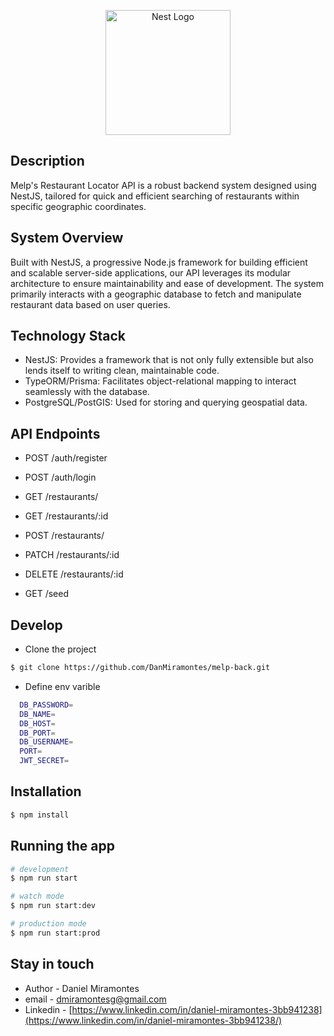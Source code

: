 <p align="center">
  <a href="http://nestjs.com/" target="blank"><img src="https://nestjs.com/img/logo-small.svg" width="200" alt="Nest Logo" /></a>
</p>

[circleci-image]: https://img.shields.io/circleci/build/github/nestjs/nest/master?token=abc123def456
[circleci-url]: https://circleci.com/gh/nestjs/nest




## Description

Melp's Restaurant Locator API is a robust backend system designed using NestJS, tailored for quick and efficient searching of restaurants within specific geographic coordinates.

## System Overview
Built with NestJS, a progressive Node.js framework for building efficient and scalable server-side applications, our API leverages its modular architecture to ensure maintainability and ease of development. The system primarily interacts with a geographic database to fetch and manipulate restaurant data based on user queries.

## Technology Stack
* NestJS: Provides a framework that is not only fully extensible but also lends itself to writing clean, maintainable code.
* TypeORM/Prisma: Facilitates object-relational mapping to interact seamlessly with the database.
* PostgreSQL/PostGIS: Used for storing and querying geospatial data.

## API Endpoints
* POST /auth/register
* POST /auth/login

* GET /restaurants/
* GET /restaurants/:id
* POST /restaurants/
* PATCH /restaurants/:id
* DELETE /restaurants/:id

* GET /seed

## Develop
* Clone the project 
```bash
$ git clone https://github.com/DanMiramontes/melp-back.git
```
* Define env varible
```bash
  DB_PASSWORD=
  DB_NAME=
  DB_HOST=
  DB_PORT=
  DB_USERNAME=
  PORT=
  JWT_SECRET=
```

## Installation

```bash
$ npm install
```

## Running the app

```bash
# development
$ npm run start

# watch mode
$ npm run start:dev

# production mode
$ npm run start:prod
```


## Stay in touch

- Author - Daniel Miramontes
- email - dmiramontesg@gmail.com
- Linkedin - [https://www.linkedin.com/in/daniel-miramontes-3bb941238](https://www.linkedin.com/in/daniel-miramontes-3bb941238/)


